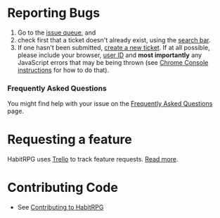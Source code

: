 # Reporting Bugs

1. Go to the [issue queue](https://github.com/lefnire/habitrpg/issues?state=open), and
1. check first that a ticket doesn't already exist, using the [search bar](https://www.evernote.com/shard/s17/sh/4a159680-a709-4949-9805-d849bc124c1d/6276f24fb1dce8985eec7d5b021edd9c).
1. If one hasn't been submitted, [create a new ticket](https://github.com/lefnire/habitrpg/issues/new). If at all possible, please include your browser, [user ID](http://habitrpg.wikia.com/wiki/API#UserID) and **most importantly** any JavaScript errors that may be being thrown (see [Chrome Console instructions](https://developers.google.com/chrome-developer-tools/docs/console#opening_the_console) for how to do that).

### Frequently Asked Questions
You might find help with your issue on the [Frequently Asked Questions](http://habitrpg.wikia.com/wiki/FAQ) page.

# Requesting a feature

HabitRPG uses [Trello](https://trello.com/b/EpoYEYod/habitrpg) to track feature requests. [Read more](https://trello.com/c/odmhIqyW/440-read-first-table-of-contents).


# Contributing Code

* See [Contributing to HabitRPG](http://habitrpg.wikia.com/wiki/Contributing_to_HabitRPG#Coders_.28Web_.26_Mobile.29)
